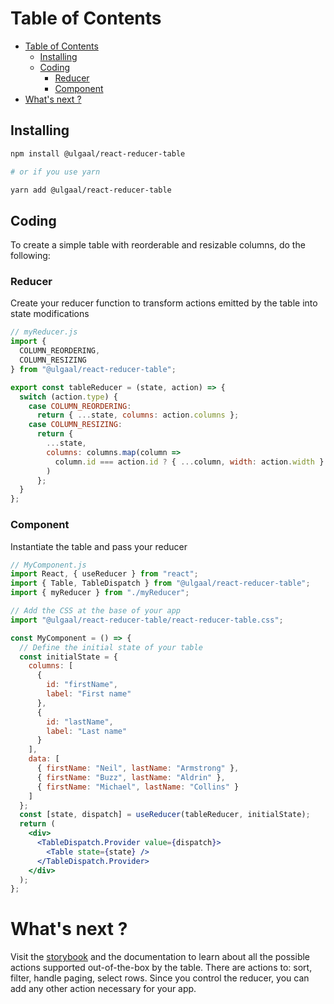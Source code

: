 # Table of Contents

- [Table of Contents](#table-of-contents)
  - [Installing](#installing)
  - [Coding](#coding)
    - [Reducer](#reducer)
    - [Component](#component)
- [What's next ?](#whats-next)

## Installing

```sh
npm install @ulgaal/react-reducer-table

# or if you use yarn

yarn add @ulgaal/react-reducer-table
```

## Coding

To create a simple table with reorderable and resizable columns, do the following:

### Reducer

Create your reducer function to transform actions emitted by the table into state modifications

```jsx
// myReducer.js
import {
  COLUMN_REORDERING,
  COLUMN_RESIZING
} from "@ulgaal/react-reducer-table";

export const tableReducer = (state, action) => {
  switch (action.type) {
    case COLUMN_REORDERING:
      return { ...state, columns: action.columns };
    case COLUMN_RESIZING:
      return {
        ...state,
        columns: columns.map(column =>
          column.id === action.id ? { ...column, width: action.width } : column
        )
      };
  }
};
```

### Component

Instantiate the table and pass your reducer

```jsx
// MyComponent.js
import React, { useReducer } from "react";
import { Table, TableDispatch } from "@ulgaal/react-reducer-table";
import { myReducer } from "./myReducer";

// Add the CSS at the base of your app
import "@ulgaal/react-reducer-table/react-reducer-table.css";

const MyComponent = () => {
  // Define the initial state of your table
  const initialState = {
    columns: [
      {
        id: "firstName",
        label: "First name"
      },
      {
        id: "lastName",
        label: "Last name"
      }
    ],
    data: [
      { firstName: "Neil", lastName: "Armstrong" },
      { firstName: "Buzz", lastName: "Aldrin" },
      { firstName: "Michael", lastName: "Collins" }
    ]
  };
  const [state, dispatch] = useReducer(tableReducer, initialState);
  return (
    <div>
      <TableDispatch.Provider value={dispatch}>
        <Table state={state} />
      </TableDispatch.Provider>
    </div>
  );
};
```

# What's next ?

Visit the [storybook](https://ulgaal.github.io/react-reducer-table/storybook-static/) and the documentation to learn about all the possible actions supported out-of-the-box by the table. There are actions to: sort, filter, handle paging, select rows. Since you control the reducer, you can add any other action necessary for your app.

